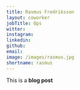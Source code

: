 ```yaml
---
title: Rasmus Fredriksson
layout: coworker
jobTitle: Ops
witter: 
instagram: 
linkedin: 
github: 
email: 
image: /images/rasmus.jpg
shortname: rasmus
---
```


This is a **blog post**
